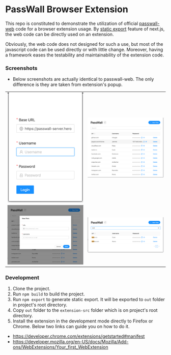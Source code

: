 # PassWall Browser Extension

This repo is constituted to demonstrate the utilization of official [passwall-web](https://github.com/pass-wall/passwall-web/) code for a browser extension usage. By [static export](https://nextjs.org/docs/advanced-features/static-html-export) feature of next.js, the web code can be directly used on an extension.


Obviously, the web code does not designed for such a use, but most of the javascript code can be used directly or with little change. Moreover, having a framework eases the testability and maintainability of the extension code.

### Screenshots

- Below screenshots are actually identical to passwall-web. The only difference is they are taken from extension's popup.

<table>
  <tr>
    <td><img src="screenshots/readme-login.png" alt="Login Screen"/></td>
    <td><img src="screenshots/readme-login-index.png" alt="Login Index"/></td>
  </tr>
  <tr>
    <td><img src="screenshots/readme-new-login.png" alt="New Login Modal"/></td>
    <td><img src="screenshots/readme-login-search.png" alt="Login Search"/></td>
  </tr>
</table>

### Development

1. Clone the project.
2. Run `npm build` to build the project.
3. Run `npm export` to generate static export. It will be exported to `out` folder in project's root directory.
4. Copy `out` folder to the `extension-src` folder which is on project's root directory.
5. Install the extension in the development mode directly to Firefox or Chrome. Below two links can guide you on how to do it.
- https://developer.chrome.com/extensions/getstarted#manifest
- https://developer.mozilla.org/en-US/docs/Mozilla/Add-ons/WebExtensions/Your_first_WebExtension
